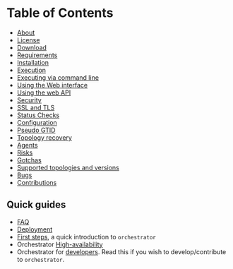 # Table of Contents

- [About](about.md)
- [License](license.md)
- [Download](download.md)
- [Requirements](requirements.md)
- [Installation](install.md)
- [Execution](execution.md)
- [Executing via command line](executing-via-command-line.md)
- [Using the Web interface](using-the-web-interface.md)
- [Using the web API](using-the-web-api.md)
- [Security](security.md)
- [SSL and TLS](ssl-and-tls.md)
- [Status Checks](status-checks.md)
- [Configuration](configuration.md)
- [Pseudo GTID](pseudo-gtid.md)
- [Topology recovery](topology-recovery.md)
- [Agents](agents.md)
- [Risks](risks.md)
- [Gotchas](gotchas.md)
- [Supported topologies and versions](supported-topologies-and-versions.md)
- [Bugs](bugs.md)
- [Contributions](contributions.md)

## Quick guides

- [FAQ](faq.md)
- [Deployment](deployment.md)
- [First steps](first-steps.md), a quick introduction to `orchestrator`
- Orchestrator [High-availability](high-availability.md)
- Orchestrator for [developers](developers.md). Read this if you wish to develop/contribute to `orchestrator`.
